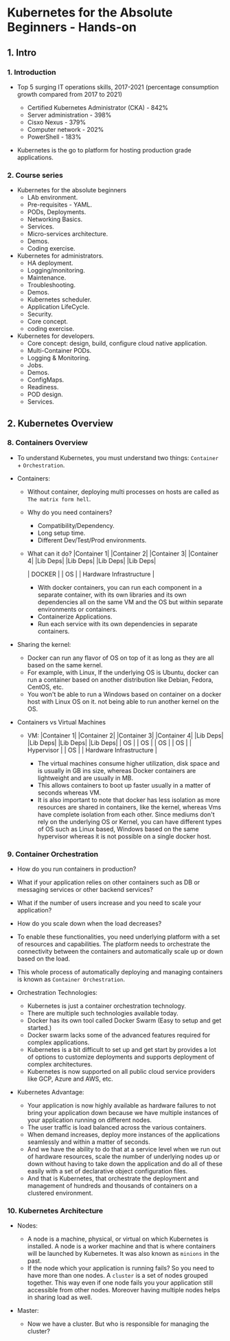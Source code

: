 # Kubernetes for the Absolute Beginners - Hands-on

## 1. Intro

### 1. Introduction

- Top 5 surging IT operations skills, 2017-2021 (percentage consumption growth compared from 2017 to 2021)
  - Certified Kubernetes Administrator (CKA) - 842%
  - Server administration - 398%
  - Cisxo Nexus - 379%
  - Computer network - 202%
  - PowerShell - 183%

- Kubernetes is the go to platform for hosting production grade applications.

### 2. Course series

- Kubernetes for the absolute beginners
  - LAb environment.
  - Pre-requisites - YAML.
  - PODs, Deployments.
  - Networking Basics.
  - Services.
  - Micro-services architecture.
  - Demos.
  - Coding exercise.
- Kubernetes for administrators.
  - HA deployment.
  - Logging/monitoring.
  - Maintenance.
  - Troubleshooting.
  - Demos.
  - Kubernetes scheduler.
  - Application LifeCycle.
  - Security.
  - Core concept.
  - coding exercise.
- Kubernetes for developers.
  - Core concept: design, build, configure cloud native application.
  - Multi-Container PODs.
  - Logging & Monitoring.
  - Jobs.
  - Demos.
  - ConfigMaps.
  - Readiness.
  - POD design.
  - Services.

## 2. Kubernetes Overview

### 8. Containers Overview

- To understand Kubernetes, you must understand two things: `Container` + `Orchestration`.

- Containers:
  - Without container, deploying multi processes on hosts are called as `The matrix form hell`.
  - Why do you need containers?
    - Compatibility/Dependency.
    - Long setup time.
    - Different Dev/Test/Prod environments.
  - What can it do?
    |Container 1|   |Container 2|   |Container 3|   |Container 4|
    |Lib    Deps|   |Lib    Deps|   |Lib    Deps|   |Lib    Deps|

    |                           DOCKER                          |
    |                             OS                            |
    |                 Hardware Infrastructure                   |

    - With docker containers, you can run each component in a separate container, with its own libraries and its own dependencies all on the same VM and the OS but within separate environments or containers.
    - Containerize Applications.
    - Run each service with its own dependencies in separate containers.

- Sharing the kernel:
  - Docker can run any flavor of OS on top of it as long as they are all based on the same kernel.
  - For example, with Linux, If the underlying OS is Ubuntu, docker can run a container based on another distribution like Debian, Fedora, CentOS, etc.
  - You won't be able to run a Windows based on container on a docker host with Linux OS on it. not being able to run another kernel on the OS.

- Containers vs Virtual Machines
  - VM:
        |Container 1|   |Container 2|   |Container 3|   |Container 4|
        |Lib    Deps|   |Lib    Deps|   |Lib    Deps|   |Lib    Deps|
        |    OS     |   |    OS     |   |    OS     |   |    OS     |
        |                         Hypervisor                        |
        |                             OS                            |
        |                 Hardware Infrastructure                   |

    - The virtual machines consume higher utilization, disk space and is usually in GB ins size, whereas Docker containers are lightweight and are usually in MB.
    - This allows containers to boot up faster usually in a matter of seconds whereas VM.
    - It is also important to note that docker has less isolation as more resources are shared in containers, like the kernel, whereas Vms have complete isolation from each other. Since mediums don't rely on the underlying OS or Kernel, you can have different types of OS such as Linux based, Windows based on the same hypervisor whereas it is not possible on a single docker host.

### 9. Container Orchestration

- How do you run containers in production?
- What if your application relies on other containers such as DB or messaging services or other backend services?
- What if the number of users increase and you need to scale your application?
- How do you scale down when the load decreases?

- To enable these functionalities, you need underlying platform with a set of resources and capabilities. The platform needs to orchestrate the connectivity between the containers and automatically scale up or down based on the load.
- This whole process of automatically deploying and managing containers is known as `Container Orchestration`.

- Orchestration Technologies:
  - Kubernetes is just a container orchestration technology.
  - There are multiple such technologies available today.
  - Docker has its own tool called Docker Swarm (Easy to setup and get started.)
  - Docker swarm lacks some of the advanced features required for complex applications.
  - Kubernetes is a bit difficult to set up and get start by provides a lot of options to customize deployments and supports deployment of complex architectures.
  - Kubernetes is now supported on all public cloud service providers like GCP, Azure and AWS, etc.
- Kubernetes Advantage:
  - Your application is now highly available as hardware failures to not bring your application down because we have multiple instances of your application running on different nodes.
  - The user traffic is load balanced across the various containers.
  - When demand increases, deploy more instances of the applications seamlessly and within a matter of seconds.
  - And we have the ability to do that at a service level when we run out of hardware resources, scale the number of underlying nodes up or down without having to take down the application and do all of these easily with a set of declarative object configuration files.
  - And that is Kubernetes, that orchestrate the deployment and management of hundreds and thousands of containers on a clustered environment.

### 10. Kubernetes Architecture

- Nodes:
  - A node is a machine, physical, or virtual on which Kubernetes is installed. A node is a worker machine and that is where containers will be launched by Kubernetes. It was also known as `minions` in the past.
  - If the node which your application is running fails? So you need to have more than one nodes. A `cluster` is a set of nodes grouped together. This way even if one node fails you your application still accessible from other nodes. Moreover having multiple nodes helps in sharing load as well.

- Master:
  - Now we have a cluster. But who is responsible for managing the cluster?
